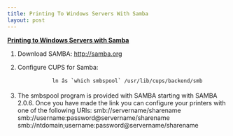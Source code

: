 ```yaml
---
title: Printing To Windows Servers With Samba
layout: post
---
```


<b><u>Printing to Windows Servers with Samba</b></u>


1) Download SAMBA: http://samba.org

2) Configure CUPS for Samba:

                  ln âs `which smbspool` /usr/lib/cups/backend/smb

3) The smbspool program is provided with SAMBA starting with SAMBA 2.0.6. Once you have made the link you can configure your printers with one of the following URIs:
                                  smb://servername/sharename
                                  smb://username:password@servername/sharename
                                  smb://ntdomain;username:password@servername/sharename



